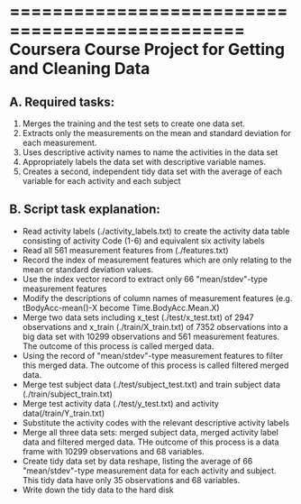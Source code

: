 ================================================
				  Coursera
Course Project for Getting and Cleaning Data
================================================
## A. Required tasks:
1. Merges the training and the test sets to create one data set.
2. Extracts only the measurements on the mean and standard deviation for each measurement. 
3. Uses descriptive activity names to name the activities in the data set
4. Appropriately labels the data set with descriptive variable names. 
5. Creates a second, independent tidy data set with the average of each variable for each activity and each subject

## B. Script task explanation:
* Read activity labels (./activity_labels.txt) to create the activity data table consisting of activity Code (1-6) and equivalent six activity labels
* Read all 561 measurement features from (./features.txt)
* Record the index of measurement features which are only relating to the mean or standard deviation values.
* Use the index vector record to extract only 66 "mean/stdev"-type measurement features
* Modify the descriptions of column names of measurement features (e.g. tBodyAcc-mean()-X become Time.BodyAcc.Mean.X)
* Merge two data sets including x_test (./test/x_test.txt) of 2947 observations and x_train (./train/X_train.txt) of 7352 observations into a big data set with 10299 observations and 561 measurement features. The outcome of this process is called merged data.
* Using the record of "mean/stdev"-type measurement features to filter this merged data. The outcome of this process is called filtered merged data.
* Merge test subject data (./test/subject_test.txt) and train subject data (./train/subject_train.txt)
* Merge test activity data (./test/y_test.txt) and activity data(/train/Y_train.txt)
* Substitute the activity codes with the relevant descriptive activity labels 
* Merge all three data sets: merged subject data, merged activity label data and filtered merged data. THe outcome of this process is a data frame with 10299 observations and 68 variables.
* Create tidy data set by data reshape, listing the average of 66 "mean/stdev"-type measurement data for each activity and subject. This tidy data have only 35 observations and 68 variables. 
* Write down the tidy data to the hard disk